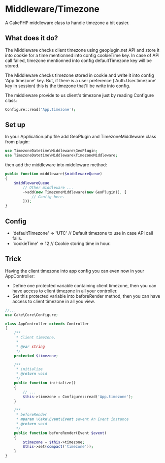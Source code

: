 # Middleware/Timezone

A CakePHP middleware class to handle timezone a bit easier.

## What does it do?

The Middleware checks client timezone using geoplugin.net API and store it into cookie for a time mentionned into config cookieTime key. In case of API call failed, timezone mentionned into config defaultTimezone key will be stored.

The Middleware checks timezone stored in cookie and write it into config 'App.timezone' key. But, if there is a user preference ('Auth.User.timezone' key in session) this is the timezone that'll be write into config.

The middleware provide to us client's timezone just by reading Configure class:

```php
Configure::read('App.timezone');
```

## Set up

In your Application.php file add GeoPlugin and TimezoneMiddleware class from plugin:

```php
use TimezoneDatetime\Middleware\GeoPlugin;
use TimezoneDatetime\Middleware\TimezoneMiddleware;
```

then add the middleware into middleware method:

```php
public function middleware($middlewareQueue)
{
    $middlewareQueue
    	// Other middleware ...
    	->add(new TimezoneMiddleware(new GeoPlugin(), [
    		// Config here.
    	]));
}
```

## Config

- 'defaultTimezone' => 'UTC' // Default timezone to use in case API call fails.
- 'cookieTime' => 12 // Cookie storing time in hour.

## Trick

Having the client timezone into app config you can even now in your AppController:
- Define one protected variable containing client timezone, then you can have access to client timezone in all your controller.
- Set this protected variable into beforeRender method, then you can have access to client timezone in all you view.

```php
//...
use Cake\Core\Configure;

class AppController extends Controller
{
    /**
     * Client timezone.
     * 
     * @var string
     */
    protected $timezone;

    /**
     * initialize
     * @return void
     */
    public function initialize()
    {
        // ...
        $this->timezone = Configure::read('App.timezone');
    }

    /**
     * beforeRender
     * @param \Cake\Event\Event $event An Event instance
     * @return void
     */
    public function beforeRender(Event $event)
    {
        $timezone = $this->timezone;
        $this->set(compact('timezone'));
    }
}
```